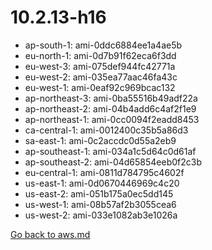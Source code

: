 
 # 10.2.13-h16
- ap-south-1: ami-0ddc6884ee1a4ae5b
- eu-north-1: ami-0d7b91f62eca6f3dd
- eu-west-3: ami-075def944fc42771a
- eu-west-2: ami-035ea77aac46fa43c
- eu-west-1: ami-0eaf92c969bcac132
- ap-northeast-3: ami-0ba55516b49adf22a
- ap-northeast-2: ami-04b4add6c4af2f1e9
- ap-northeast-1: ami-0cc0094f2eadd8453
- ca-central-1: ami-0012400c35b5a86d3
- sa-east-1: ami-0c2accdc0d55a2eb9
- ap-southeast-1: ami-034a1c5d64c0d61af
- ap-southeast-2: ami-04d65854eeb0f2c3b
- eu-central-1: ami-0811d784795c4602f
- us-east-1: ami-0d0670446969c4c20
- us-east-2: ami-051b175a0ec5dd145
- us-west-1: ami-08b57af2b3055cea6
- us-west-2: ami-033e1082ab3e1026a

[Go back to aws.md](../../aws.md) 
